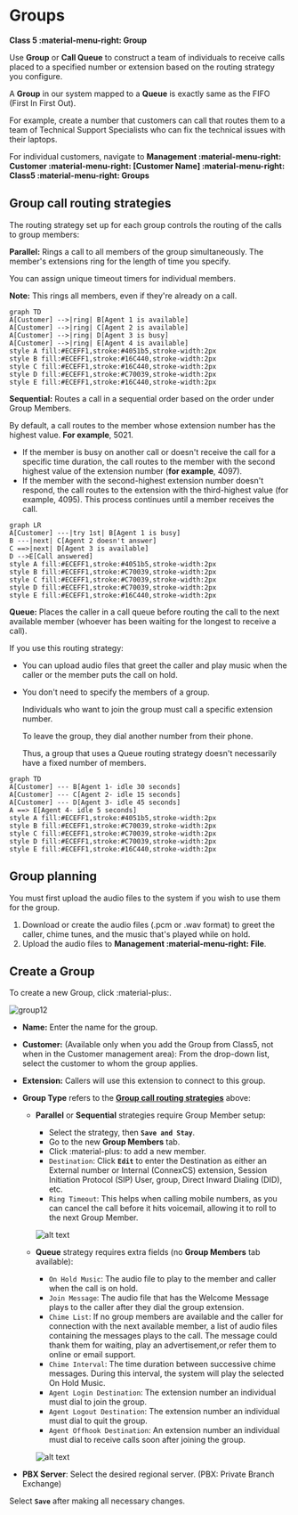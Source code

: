 # Groups

**Class 5 :material-menu-right: Group**

Use **Group** or **Call Queue** to construct a team of individuals to receive calls placed to a specified number or extension based on the routing strategy you configure.

A **Group** in our system mapped to a **Queue** is exactly same as the FIFO (First In First Out).

For example, create a number that customers can call that routes them to a team of Technical Support Specialists who can fix the technical issues with their laptops.

For individual customers, navigate to **Management :material-menu-right: Customer :material-menu-right: [Customer Name] :material-menu-right: Class5 :material-menu-right: Groups**

## Group call routing strategies

The routing strategy set up for each group controls the routing of the calls to group members:

**Parallel:** Rings a call to all members of the group simultaneously. The member's extensions ring for the length of time you specify.

You can assign unique timeout timers for individual members.

**Note:** This rings all members, even if they're already on a call.

```mermaid
graph TD
A[Customer] -->|ring| B[Agent 1 is available]
A[Customer] -->|ring| C[Agent 2 is available]
A[Customer] -->|ring| D[Agent 3 is busy]
A[Customer] -->|ring| E[Agent 4 is available]
style A fill:#ECEFF1,stroke:#4051b5,stroke-width:2px
style B fill:#ECEFF1,stroke:#16C440,stroke-width:2px
style C fill:#ECEFF1,stroke:#16C440,stroke-width:2px
style D fill:#ECEFF1,stroke:#C70039,stroke-width:2px
style E fill:#ECEFF1,stroke:#16C440,stroke-width:2px
```

**Sequential:** Routes a call in a sequential order based on the order under Group Members.

By default, a call routes to the member whose extension number has the highest value. **For example**, 5021.

+ If the member is busy on another call or doesn't receive the call for a specific time duration, the call routes to the member with the second highest value of the extension number (**for example**, 4097).
+ If the member with the second-highest extension number doesn't respond, the call routes to the extension with the third-highest value (for example, 4095). This process continues until a member receives the call.

```mermaid
graph LR
A[Customer] ---|try 1st| B[Agent 1 is busy]
B ---|next| C[Agent 2 doesn't answer]
C ==>|next| D[Agent 3 is available]
D -->E[Call answered]
style A fill:#ECEFF1,stroke:#4051b5,stroke-width:2px
style B fill:#ECEFF1,stroke:#C70039,stroke-width:2px
style C fill:#ECEFF1,stroke:#C70039,stroke-width:2px
style D fill:#ECEFF1,stroke:#C70039,stroke-width:2px
style E fill:#ECEFF1,stroke:#16C440,stroke-width:2px
```

**Queue:** Places the caller in a call queue before routing the call to the next available member (whoever has been waiting for the longest to receive a call).

If you use this routing strategy:

+ You can upload audio files that greet the caller and play music when the caller or the member puts the call on hold.
+ You don't need to specify the members of a group.

    Individuals who want to join the group must call a specific extension number.

    To leave the group, they dial another number from their phone.

    Thus, a group that uses a Queue routing strategy doesn't necessarily have a fixed number of members.

```mermaid
graph TD
A[Customer] --- B[Agent 1- idle 30 seconds]
A[Customer] --- C[Agent 2- idle 15 seconds]
A[Customer] --- D[Agent 3- idle 45 seconds]
A ==> E[Agent 4- idle 5 seconds]
style A fill:#ECEFF1,stroke:#4051b5,stroke-width:2px
style B fill:#ECEFF1,stroke:#C70039,stroke-width:2px
style C fill:#ECEFF1,stroke:#C70039,stroke-width:2px
style D fill:#ECEFF1,stroke:#C70039,stroke-width:2px
style E fill:#ECEFF1,stroke:#16C440,stroke-width:2px
```

## Group planning

You must first upload the audio files to the system if you wish to use them for the group.

1. Download or create the audio files (.pcm or .wav format) to greet the caller, chime tunes, and the music that's played while on hold.
2. Upload the audio files to **Management :material-menu-right: File**.

## Create a Group

To create a new Group, click :material-plus:. 

![group12](/class5/img/group12.jpg)

+ **Name:** Enter the name for the group.
+ **Customer:** (Available only when you add the Group from Class5, not when in the Customer management area): From the drop-down list, select the customer to whom the group applies.
+ **Extension:** Callers will use this extension to connect to this group.
+ **Group Type** refers to the [**Group call routing strategies**](https://docs.connexcs.com/class5/creating-group/#group-call-routing-strategies) above:
    + **Parallel** or **Sequential** strategies require Group Member setup:
        + Select the strategy, then **`Save and Stay`**.
        + Go to the new **Group Members** tab.
        + Click :material-plus: to add a new member.
        + `Destination`: Click **`Edit`** to enter the Destination as either an External number or Internal (ConnexCS) extension, Session Initiation Protocol (SIP) User, group, Direct Inward Dialing (DID), etc.
        + `Ring Timeout`: This helps when calling mobile numbers, as you can cancel the call before it hits voicemail, allowing it to roll to the next Group Member.

        ![alt text][group1]

    + **Queue** strategy requires extra fields (no **Group Members** tab available):
        + `On Hold Music`: The audio file to play to the member and caller when the call is on hold.
        + `Join Message`: The audio file that has the Welcome Message plays to the caller after they dial the group extension.
        + `Chime List`: If no group members are available and the caller for connection with the next available member, a list of audio files containing the messages plays to the call. The message could thank them for waiting, play an advertisement,or refer them to online or email support.
        + `Chime Interval`: The time duration between successive chime messages. During this interval, the system will play the selected On Hold Music.
        + `Agent Login Destination`: The extension number an individual must dial to join the group.
        + `Agent Logout Destination`: The extension number an individual must dial to quit the group.
        + `Agent Offhook Destination`: An extension number an individual must dial to receive calls soon after joining the group.

        ![alt text][group2]

+ **PBX Server**: Select the desired regional server. (PBX: Private Branch Exchange)

Select **`Save`** after making all necessary changes.

[group1]: /class5/img/group1.png "Group Members Configuration"
[group2]: /class5/img/group2.png "Group Queue Configuration"
